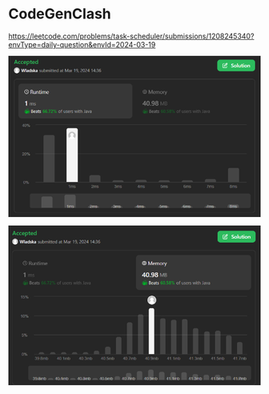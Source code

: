 # CodeGenClash

https://leetcode.com/problems/task-scheduler/submissions/1208245340?envType=daily-question&envId=2024-03-19

![runtime](./images/leetcodesummary/runtime.png)

![memory](./images/leetcodesummary/memory.png)